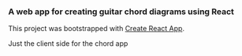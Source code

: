### A web app for creating guitar chord diagrams using React

This project was bootstrapped with [Create React App](https://github.com/facebookincubator/create-react-app).

Just the client side for the chord app
